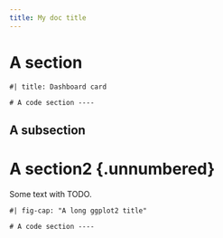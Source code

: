 ```yaml
---
title: My doc title
---
```


# A section

```{r}
#| title: Dashboard card

# A code section ----

```

## A subsection


# A section2 {.unnumbered}

Some text with TODO.


```{r}
#| fig-cap: "A long ggplot2 title"

# A code section ----

```

